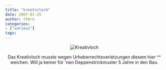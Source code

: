 ```yaml
---
title: "kreativloch"
date: 2007-01-25
author: th0rn
categories:
- ["various"]
tags:
---
```

<p style="text-align: center"><img src="/blog/wp-content/uploads/2007/02/kreativloch.jpg" alt="Kreativloch" /></p>
<p style="text-align: center">Das Kreativloch musste wegen Urheberrechtsverletzungen diesem hier ^^ weichen. Will ja keiner für 'nen Deppenstrickmuster 5 Jahre in den Bau.</p>